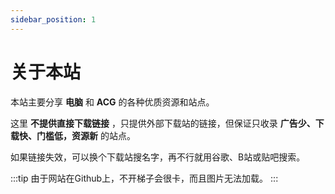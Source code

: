 ```yaml
---
sidebar_position: 1
---
```


# 关于本站

本站主要分享 **电脑** 和 **ACG** 的各种优质资源和站点。

这里 **不提供直接下载链接** ，只提供外部下载站的链接，但保证只收录 **广告少、下载快、门槛低，资源新** 的站点。

如果链接失效，可以换个下载站搜名字，再不行就用谷歌、B站或贴吧搜索。

:::tip
由于网站在Github上，不开梯子会很卡，而且图片无法加载。
:::